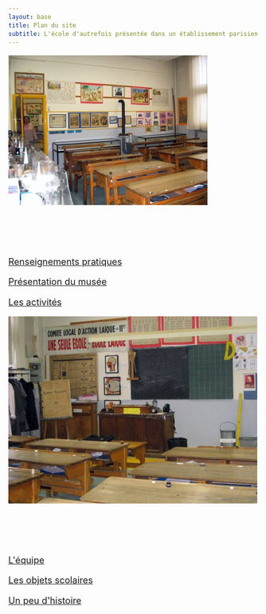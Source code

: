 ```yaml
---
layout: base
title: Plan du site
subtitle: L'école d'autrefois présentée dans un établissement parisien
---
```


<div style="font-size: 130%">

![>](plan1.jpg)

<p> </p>
<p> </p>

[Renseignements pratiques](/Renseignements-pratiques)

[Présentation du musée](/musee)

[Les activités](/activites)

<div class="nettoyeur"/>

![<](plan2.jpg)

<p> </p>
<p> </p>

[L'équipe](/musee/L-equipe)

[Les objets scolaires](/objets)

[Un peu d'histoire](/histoire)

</div>
